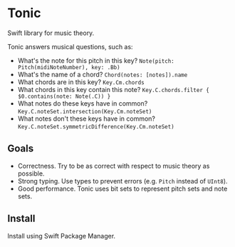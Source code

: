 # Tonic

Swift library for music theory.

Tonic answers musical questions, such as:

- What's the note for this pitch in this key? `Note(pitch: Pitch(midiNoteNumber), key: .Bb)`
- What's the name of a chord? `Chord(notes: [notes]).name`
- What chords are in this key? `Key.Cm.chords`
- What chords in this key contain this note? `Key.C.chords.filter { $0.contains(note: Note(.C)) }`
- What notes do these keys have in common? `Key.C.noteSet.intersection(Key.Cm.noteSet)`
- What notes don't these keys have in common? `Key.C.noteSet.symmetricDifference(Key.Cm.noteSet)`

## Goals

- Correctness. Try to be as correct with respect to music theory as possible.
- Strong typing. Use types to prevent errors (e.g. `Pitch` instead of `UInt8`).
- Good performance. Tonic uses bit sets to represent pitch sets and note sets.

## Install

Install using Swift Package Manager.
